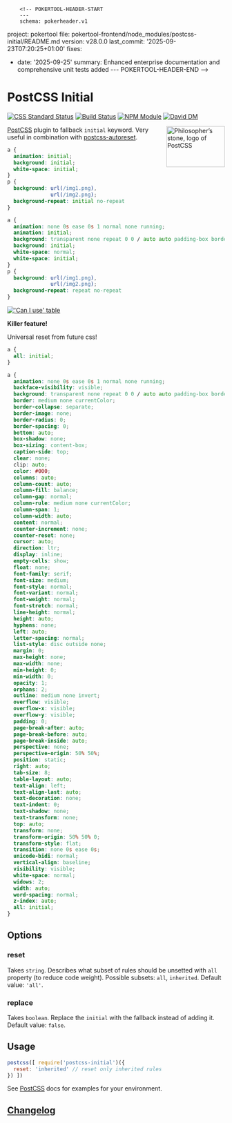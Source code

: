         <!-- POKERTOOL-HEADER-START
        ---
        schema: pokerheader.v1
project: pokertool
file: pokertool-frontend/node_modules/postcss-initial/README.md
version: v28.0.0
last_commit: '2025-09-23T07:20:25+01:00'
fixes:
- date: '2025-09-25'
  summary: Enhanced enterprise documentation and comprehensive unit tests added
        ---
        POKERTOOL-HEADER-END -->
# PostCSS Initial
[![CSS Standard Status][css-img]][css] [![Build Status][ci-img]][ci] [![NPM Module][npm-img]][npm] [![David DM][david-img]][david]

<img align="right" width="135" height="95"
     title="Philosopher’s stone, logo of PostCSS"
     src="http://postcss.github.io/postcss/logo-leftp.png">

[PostCSS] plugin to fallback `initial` keyword. Very useful in combination with
[postcss-autoreset][reset].

[PostCSS]: https://github.com/postcss/postcss
[css-img]: https://jonathantneal.github.io/css-db/badge/css-cascade-all-shorthand.svg
[css]:     https://jonathantneal.github.io/css-db/#css-cascade-all-shorthand
[ci-img]:  https://travis-ci.org/maximkoretskiy/postcss-initial.svg
[ci]:      https://travis-ci.org/maximkoretskiy/postcss-initial
[npm-img]: https://badge.fury.io/js/postcss-initial.svg
[npm]:     https://www.npmjs.com/package/postcss-initial
[david-img]:   https://david-dm.org/maximkoretskiy/postcss-initial.svg
[david]:   https://david-dm.org/maximkoretskiy/postcss-initial
[reset]:   https://github.com/maximkoretskiy/postcss-autoreset


```css
a {
  animation: initial;
  background: initial;
  white-space: initial;
}
p {
  background: url(/img1.png),
              url(/img2.png);
  background-repeat: initial no-repeat
}
```

```css
a {
  animation: none 0s ease 0s 1 normal none running;
  animation: initial;
  background: transparent none repeat 0 0 / auto auto padding-box border-box scroll;
  background: initial;
  white-space: normal;
  white-space: initial;
}
p {
  background: url(/img1.png),
              url(/img2.png);
  background-repeat: repeat no-repeat
}
```

[!['Can I use' table](https://caniuse.bitsofco.de/image/css-initial-value.png)](https://caniuse.com/#feat=css-initial-value)

**Killer feature!**

Universal reset from future css!
```css
a {
  all: initial;
}
```

```css
a {
  animation: none 0s ease 0s 1 normal none running;
  backface-visibility: visible;
  background: transparent none repeat 0 0 / auto auto padding-box border-box scroll;
  border: medium none currentColor;
  border-collapse: separate;
  border-image: none;
  border-radius: 0;
  border-spacing: 0;
  bottom: auto;
  box-shadow: none;
  box-sizing: content-box;
  caption-side: top;
  clear: none;
  clip: auto;
  color: #000;
  columns: auto;
  column-count: auto;
  column-fill: balance;
  column-gap: normal;
  column-rule: medium none currentColor;
  column-span: 1;
  column-width: auto;
  content: normal;
  counter-increment: none;
  counter-reset: none;
  cursor: auto;
  direction: ltr;
  display: inline;
  empty-cells: show;
  float: none;
  font-family: serif;
  font-size: medium;
  font-style: normal;
  font-variant: normal;
  font-weight: normal;
  font-stretch: normal;
  line-height: normal;
  height: auto;
  hyphens: none;
  left: auto;
  letter-spacing: normal;
  list-style: disc outside none;
  margin: 0;
  max-height: none;
  max-width: none;
  min-height: 0;
  min-width: 0;
  opacity: 1;
  orphans: 2;
  outline: medium none invert;
  overflow: visible;
  overflow-x: visible;
  overflow-y: visible;
  padding: 0;
  page-break-after: auto;
  page-break-before: auto;
  page-break-inside: auto;
  perspective: none;
  perspective-origin: 50% 50%;
  position: static;
  right: auto;
  tab-size: 8;
  table-layout: auto;
  text-align: left;
  text-align-last: auto;
  text-decoration: none;
  text-indent: 0;
  text-shadow: none;
  text-transform: none;
  top: auto;
  transform: none;
  transform-origin: 50% 50% 0;
  transform-style: flat;
  transition: none 0s ease 0s;
  unicode-bidi: normal;
  vertical-align: baseline;
  visibility: visible;
  white-space: normal;
  widows: 2;
  width: auto;
  word-spacing: normal;
  z-index: auto;
  all: initial;
}
```

## Options

### reset

Takes `string`.
Describes what subset of rules should be unsetted with `all` property (to reduce code weight).
Possible subsets: `all`, `inherited`.
Default value: `'all'`.

### replace

Takes `boolean`.
Replace the `initial` with the fallback instead of adding it.
Default value: `false`.

## Usage

```js
postcss([ require('postcss-initial')({
  reset: 'inherited' // reset only inherited rules
}) ])
```

See [PostCSS] docs for examples for your environment.

## [Changelog](./CHANGELOG.md)
